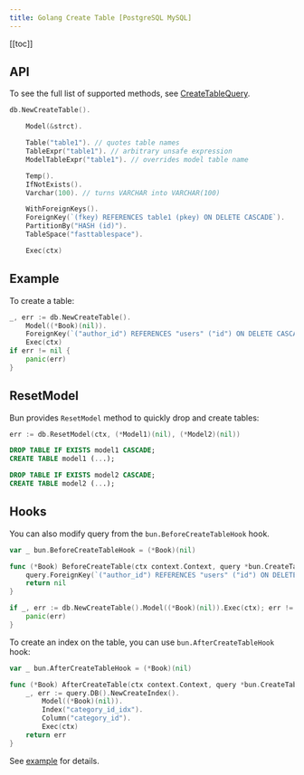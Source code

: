 ```yaml
---
title: Golang Create Table [PostgreSQL MySQL]
---
```


<CoverImage title="Golang Create Table PostgreSQL MySQL" />

[[toc]]

## API

To see the full list of supported methods, see
[CreateTableQuery](https://pkg.go.dev/github.com/uptrace/bun#CreateTableQuery).

```go
db.NewCreateTable().

	Model(&strct).

	Table("table1"). // quotes table names
	TableExpr("table1"). // arbitrary unsafe expression
	ModelTableExpr("table1"). // overrides model table name

	Temp().
	IfNotExists().
	Varchar(100). // turns VARCHAR into VARCHAR(100)

	WithForeignKeys().
	ForeignKey(`(fkey) REFERENCES table1 (pkey) ON DELETE CASCADE`).
	PartitionBy("HASH (id)").
	TableSpace("fasttablespace").

	Exec(ctx)
```

## Example

To create a table:

```go
_, err := db.NewCreateTable().
	Model((*Book)(nil)).
	ForeignKey(`("author_id") REFERENCES "users" ("id") ON DELETE CASCADE`).
	Exec(ctx)
if err != nil {
	panic(err)
}
```

## ResetModel

Bun provides `ResetModel` method to quickly drop and create tables:

```go
err := db.ResetModel(ctx, (*Model1)(nil), (*Model2)(nil))
```

```sql
DROP TABLE IF EXISTS model1 CASCADE;
CREATE TABLE model1 (...);

DROP TABLE IF EXISTS model2 CASCADE;
CREATE TABLE model2 (...);
```

## Hooks

You can also modify query from the `bun.BeforeCreateTableHook` hook.

```go
var _ bun.BeforeCreateTableHook = (*Book)(nil)

func (*Book) BeforeCreateTable(ctx context.Context, query *bun.CreateTableQuery) error {
	query.ForeignKey(`("author_id") REFERENCES "users" ("id") ON DELETE CASCADE`)
	return nil
}

if _, err := db.NewCreateTable().Model((*Book)(nil)).Exec(ctx); err != nil {
	panic(err)
}
```

To create an index on the table, you can use `bun.AfterCreateTableHook` hook:

```go
var _ bun.AfterCreateTableHook = (*Book)(nil)

func (*Book) AfterCreateTable(ctx context.Context, query *bun.CreateTableQuery) error {
	_, err := query.DB().NewCreateIndex().
		Model((*Book)(nil)).
		Index("category_id_idx").
		Column("category_id").
		Exec(ctx)
	return err
}
```

See [example](https://github.com/uptrace/bun/tree/master/example/create-table-index) for details.
